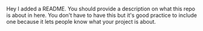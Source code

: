 Hey I added a README.  You should provide a description on what this repo is about in here.  You don't have to have this but it's good practice to include one because it lets people know what your project is about.
